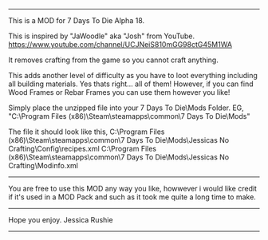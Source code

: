 ***************************************************************************************************************
This is a MOD for 7 Days To Die Alpha 18.

This is inspired by "JaWoodle" aka "Josh" from YouTube. 
https://www.youtube.com/channel/UCJNeiS810mGG98ctG45M1WA 

It removes crafting from the game so you cannot craft anything.

This adds another level of difficulty as you have to loot everything including all building materials.
Yes thats right... all of them! However, if you can find Wood Frames or Rebar Frames you can use them however you like!

<HOW TO>
Simply place the unzipped file into your 7 Days To Die\Mods Folder.
EG, "C:\Program Files (x86)\Steam\steamapps\common\7 Days To Die\Mods"

The file it should look like this,
C:\Program Files (x86)\Steam\steamapps\common\7 Days To Die\Mods\Jessicas No Crafting\Config\recipes.xml
C:\Program Files (x86)\Steam\steamapps\common\7 Days To Die\Mods\Jessicas No Crafting\Modinfo.xml

_______________________________________________________________________________________________________________
You are free to use this MOD any way you like,
howwever i would like credit if it's used in a MOD Pack and such as it took me quite a long time to make.
_______________________________________________________________________________________________________________
Hope you enjoy.
Jessica Rushie
***************************************************************************************************************
